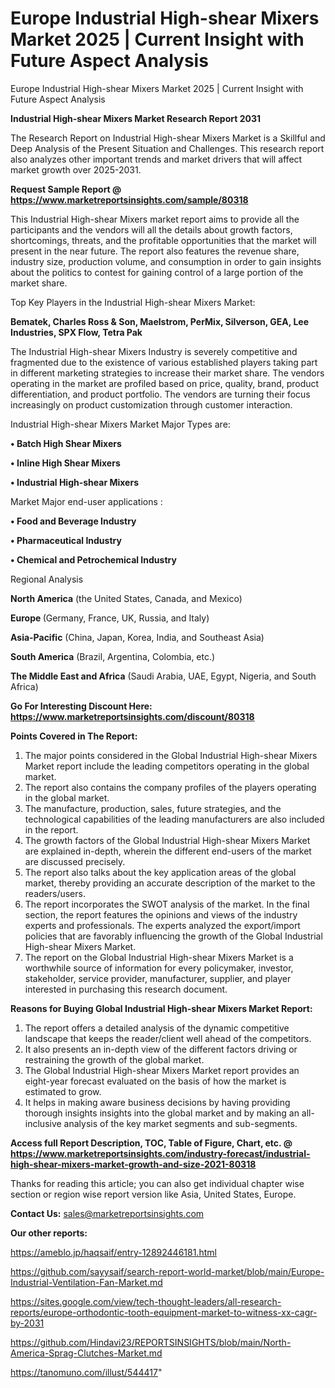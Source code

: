 # Europe Industrial High-shear Mixers Market 2025 | Current Insight with Future Aspect Analysis
Europe Industrial High-shear Mixers Market 2025 | Current Insight with Future Aspect Analysis

<strong>Industrial High-shear Mixers Market Research Report 2031</strong>

The Research Report on Industrial High-shear Mixers Market is a Skillful and Deep Analysis of the Present Situation and Challenges. This research report also analyzes other important trends and market drivers that will affect market growth over 2025-2031.

<strong>Request Sample Report @ <a href=https://www.marketreportsinsights.com/sample/80318>https://www.marketreportsinsights.com/sample/80318</a></strong>

This Industrial High-shear Mixers market report aims to provide all the participants and the vendors will all the details about growth factors, shortcomings, threats, and the profitable opportunities that the market will present in the near future. The report also features the revenue share, industry size, production volume, and consumption in order to gain insights about the politics to contest for gaining control of a large portion of the market share.

Top Key Players in the Industrial High-shear Mixers Market:

<strong>Bematek, Charles Ross & Son, Maelstrom, PerMix, Silverson, GEA, Lee Industries, SPX Flow, Tetra Pak</strong>

The Industrial High-shear Mixers Industry is severely competitive and fragmented due to the existence of various established players taking part in different marketing strategies to increase their market share. The vendors operating in the market are profiled based on price, quality, brand, product differentiation, and product portfolio. The vendors are turning their focus increasingly on product customization through customer interaction.

Industrial High-shear Mixers Market Major Types are:

<strong>• Batch High Shear Mixers

• Inline High Shear Mixers

• Industrial High-shear Mixers</strong>

Market Major end-user applications :

<strong>• Food and Beverage Industry

• Pharmaceutical Industry

• Chemical and Petrochemical Industry</strong>

Regional Analysis

</u><strong><b>North America</b></strong> (the United States, Canada, and Mexico)

<strong><b>Europe </b></strong>(Germany, France, UK, Russia, and Italy)

<strong><b>Asia-Pacific</b></strong> (China, Japan, Korea, India, and Southeast Asia)

<strong><b>South America</b></strong> (Brazil, Argentina, Colombia, etc.)

<strong><b>The Middle East and Africa</b></strong> (Saudi Arabia, UAE, Egypt, Nigeria, and South Africa)

<strong>Go For Interesting Discount Here: <a href=https://www.marketreportsinsights.com/discount/80318>https://www.marketreportsinsights.com/discount/80318</a></strong>

<strong>Points Covered in The Report:</strong>
<ol>
  <li>The major points considered in the Global Industrial High-shear Mixers Market report include the leading competitors operating in the global market.</li>
  <li>The report also contains the company profiles of the players operating in the global market.</li>
  <li>The manufacture, production, sales, future strategies, and the technological capabilities of the leading manufacturers are also included in the report.</li>
  <li>The growth factors of the Global Industrial High-shear Mixers Market are explained in-depth, wherein the different end-users of the market are discussed precisely.</li>
  <li>The report also talks about the key application areas of the global market, thereby providing an accurate description of the market to the readers/users.</li>
  <li>The report incorporates the SWOT analysis of the market. In the final section, the report features the opinions and views of the industry experts and professionals. The experts analyzed the export/import policies that are favorably influencing the growth of the Global Industrial High-shear Mixers Market.</li>
  <li>The report on the Global Industrial High-shear Mixers Market is a worthwhile source of information for every policymaker, investor, stakeholder, service provider, manufacturer, supplier, and player interested in purchasing this research document.</li>
</ol>
<strong>Reasons for Buying Global Industrial High-shear Mixers Market Report:</strong>

<ol>
  <li>The report offers a detailed analysis of the dynamic competitive landscape that keeps the reader/client well ahead of the competitors.</li>
  <li>It also presents an in-depth view of the different factors driving or restraining the growth of the global market.</li>
  <li>The Global Industrial High-shear Mixers Market report provides an eight-year forecast evaluated on the basis of how the market is estimated to grow.</li>
  <li>It helps in making aware business decisions by having providing thorough insights insights into the global market and by making an all-inclusive analysis of the key market segments and sub-segments.</li>
</ol>
<strong>Access full Report Description, TOC, Table of Figure, Chart, etc. @ <a href=https://www.marketreportsinsights.com/industry-forecast/industrial-high-shear-mixers-market-growth-and-size-2021-80318>https://www.marketreportsinsights.com/industry-forecast/industrial-high-shear-mixers-market-growth-and-size-2021-80318</a></strong>


Thanks for reading this article; you can also get individual chapter wise section or region wise report version like Asia, United States, Europe.

<strong>Contact Us:</strong>
sales@marketreportsinsights.com

<strong>Our other reports:</strong>

<a href=https://ameblo.jp/haqsaif/entry-12892446181.html>https://ameblo.jp/haqsaif/entry-12892446181.html</a>

<a href=https://github.com/sayysaif/search-report-world-market/blob/main/Europe-Industrial-Ventilation-Fan-Market.md>https://github.com/sayysaif/search-report-world-market/blob/main/Europe-Industrial-Ventilation-Fan-Market.md</a>

<a href=https://sites.google.com/view/tech-thought-leaders/all-research-reports/europe-orthodontic-tooth-equipment-market-to-witness-xx-cagr-by-2031>https://sites.google.com/view/tech-thought-leaders/all-research-reports/europe-orthodontic-tooth-equipment-market-to-witness-xx-cagr-by-2031</a>

<a href=https://github.com/Hindavi23/REPORTSINSIGHTS/blob/main/North-America-Sprag-Clutches-Market.md>https://github.com/Hindavi23/REPORTSINSIGHTS/blob/main/North-America-Sprag-Clutches-Market.md</a>

<a href=https://tanomuno.com/illust/544417>https://tanomuno.com/illust/544417</a>"
